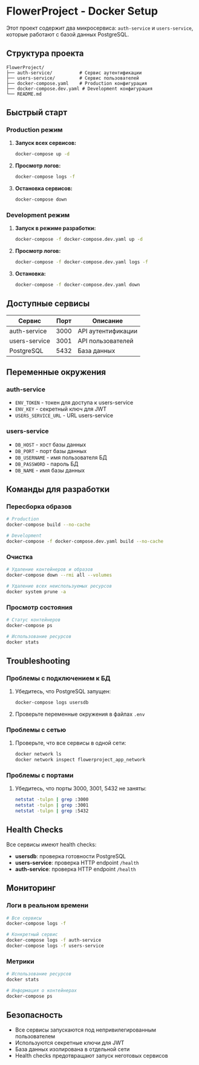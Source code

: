 # FlowerProject - Docker Setup

Этот проект содержит два микросервиса: `auth-service` и `users-service`, которые работают с базой данных PostgreSQL.

## Структура проекта

```
FlowerProject/
├── auth-service/          # Сервис аутентификации
├── users-service/         # Сервис пользователей
├── docker-compose.yaml    # Production конфигурация
├── docker-compose.dev.yaml # Development конфигурация
└── README.md
```

## Быстрый старт

### Production режим

1. **Запуск всех сервисов:**
   ```bash
   docker-compose up -d
   ```

2. **Просмотр логов:**
   ```bash
   docker-compose logs -f
   ```

3. **Остановка сервисов:**
   ```bash
   docker-compose down
   ```

### Development режим

1. **Запуск в режиме разработки:**
   ```bash
   docker-compose -f docker-compose.dev.yaml up -d
   ```

2. **Просмотр логов:**
   ```bash
   docker-compose -f docker-compose.dev.yaml logs -f
   ```

3. **Остановка:**
   ```bash
   docker-compose -f docker-compose.dev.yaml down
   ```

## Доступные сервисы

| Сервис | Порт | Описание |
|--------|------|----------|
| auth-service | 3000 | API аутентификации |
| users-service | 3001 | API пользователей |
| PostgreSQL | 5432 | База данных |

## Переменные окружения

### auth-service
- `ENV_TOKEN` - токен для доступа к users-service
- `ENV_KEY` - секретный ключ для JWT
- `USERS_SERVICE_URL` - URL users-service

### users-service
- `DB_HOST` - хост базы данных
- `DB_PORT` - порт базы данных
- `DB_USERNAME` - имя пользователя БД
- `DB_PASSWORD` - пароль БД
- `DB_NAME` - имя базы данных

## Команды для разработки

### Пересборка образов
```bash
# Production
docker-compose build --no-cache

# Development
docker-compose -f docker-compose.dev.yaml build --no-cache
```

### Очистка
```bash
# Удаление контейнеров и образов
docker-compose down --rmi all --volumes

# Удаление всех неиспользуемых ресурсов
docker system prune -a
```

### Просмотр состояния
```bash
# Статус контейнеров
docker-compose ps

# Использование ресурсов
docker stats
```

## Troubleshooting

### Проблемы с подключением к БД
1. Убедитесь, что PostgreSQL запущен:
   ```bash
   docker-compose logs usersdb
   ```

2. Проверьте переменные окружения в файлах `.env`

### Проблемы с сетью
1. Проверьте, что все сервисы в одной сети:
   ```bash
   docker network ls
   docker network inspect flowerproject_app_network
   ```

### Проблемы с портами
1. Убедитесь, что порты 3000, 3001, 5432 не заняты:
   ```bash
   netstat -tulpn | grep :3000
   netstat -tulpn | grep :3001
   netstat -tulpn | grep :5432
   ```

## Health Checks

Все сервисы имеют health checks:
- **usersdb**: проверка готовности PostgreSQL
- **users-service**: проверка HTTP endpoint `/health`
- **auth-service**: проверка HTTP endpoint `/health`

## Мониторинг

### Логи в реальном времени
```bash
# Все сервисы
docker-compose logs -f

# Конкретный сервис
docker-compose logs -f auth-service
docker-compose logs -f users-service
```

### Метрики
```bash
# Использование ресурсов
docker stats

# Информация о контейнерах
docker-compose ps
```

## Безопасность

- Все сервисы запускаются под непривилегированным пользователем
- Используются секретные ключи для JWT
- База данных изолирована в отдельной сети
- Health checks предотвращают запуск неготовых сервисов 